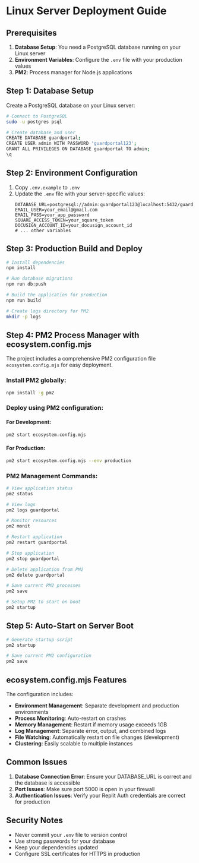 # Linux Server Deployment Guide

## Prerequisites

1. **Database Setup**: You need a PostgreSQL database running on your Linux server
2. **Environment Variables**: Configure the `.env` file with your production values
3. **PM2**: Process manager for Node.js applications

## Step 1: Database Setup

Create a PostgreSQL database on your Linux server:

```bash
# Connect to PostgreSQL
sudo -u postgres psql

# Create database and user
CREATE DATABASE guardportal;
CREATE USER admin WITH PASSWORD 'guardportal123';
GRANT ALL PRIVILEGES ON DATABASE guardportal TO admin;
\q
```

## Step 2: Environment Configuration

1. Copy `.env.example` to `.env`
2. Update the `.env` file with your server-specific values:
   ```
   DATABASE_URL=postgresql://admin:guardportal123@localhost:5432/guardportal
   EMAIL_USER=your_email@gmail.com
   EMAIL_PASS=your_app_password
   SQUARE_ACCESS_TOKEN=your_square_token
   DOCUSIGN_ACCOUNT_ID=your_docusign_account_id
   # ... other variables
   ```

## Step 3: Production Build and Deploy

```bash
# Install dependencies
npm install

# Run database migrations
npm run db:push

# Build the application for production
npm run build

# Create logs directory for PM2
mkdir -p logs
```

## Step 4: PM2 Process Manager with ecosystem.config.mjs

The project includes a comprehensive PM2 configuration file `ecosystem.config.mjs` for easy deployment.

### Install PM2 globally:
```bash
npm install -g pm2
```

### Deploy using PM2 configuration:

#### For Development:
```bash
pm2 start ecosystem.config.mjs
```

#### For Production:
```bash
pm2 start ecosystem.config.mjs --env production
```

### PM2 Management Commands:

```bash
# View application status
pm2 status

# View logs
pm2 logs guardportal

# Monitor resources
pm2 monit

# Restart application
pm2 restart guardportal

# Stop application
pm2 stop guardportal

# Delete application from PM2
pm2 delete guardportal

# Save current PM2 processes
pm2 save

# Setup PM2 to start on boot
pm2 startup
```

## Step 5: Auto-Start on Server Boot

```bash
# Generate startup script
pm2 startup

# Save current PM2 configuration
pm2 save
```

## ecosystem.config.mjs Features

The configuration includes:
- **Environment Management**: Separate development and production environments
- **Process Monitoring**: Auto-restart on crashes
- **Memory Management**: Restart if memory usage exceeds 1GB
- **Log Management**: Separate error, output, and combined logs
- **File Watching**: Automatically restart on file changes (development)
- **Clustering**: Easily scalable to multiple instances

## Common Issues

1. **Database Connection Error**: Ensure your DATABASE_URL is correct and the database is accessible
2. **Port Issues**: Make sure port 5000 is open in your firewall
3. **Authentication Issues**: Verify your Replit Auth credentials are correct for production

## Security Notes

- Never commit your `.env` file to version control
- Use strong passwords for your database
- Keep your dependencies updated
- Configure SSL certificates for HTTPS in production